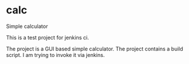# calc
Simple calculator

This is a test project for jenkins ci.

The project is a GUI based simple calculator. The project contains a build script. I am trying to invoke it via jenkins.
